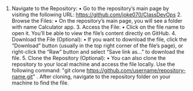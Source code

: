   1.	Navigate to the Repository:
	•	Go to the repository’s main page by visiting the following URL:
https://github.com/joke070/ClassDevOps
	2.	Browse the Files:
	•	On the repository’s main page, you will see a folder with name Calculator app. 
	3.	Access the File:
	•	Click on the file name to open it. You’ll be able to view the file’s content directly on GitHub.
	4.	Download the File (Optional):
	•	If you want to download the file, click the “Download” button (usually in the top right corner of the file’s page), or right-click the “Raw” button and select “Save link as…” to download the file.
	5.	Clone the Repository (Optional):
	•	You can also clone the repository to your local machine and access the file locally. Use the following command:
    "git clone https://github.com/username/repository-name.git"
  . After cloning, navigate to the repository folder on your machine to find the file.
